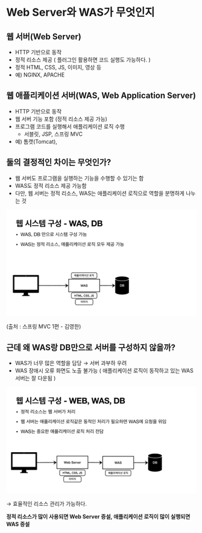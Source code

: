 # Web Server와 WAS가 무엇인지

## 웹 서버(Web Server)

- HTTP 기반으로 동작
- 정적 리소스 제공 ( 플러그인 활용하면 코드 실행도 가능하다. )
- 정적 HTML, CSS, JS, 이미지, 영상 등
- 예) NGINX, APACHE

## 웹 애플리케이션 서버(WAS, Web Application Server)

- HTTP 기반으로 동작
- 웹 서버 기능 포함 (정적 리소스 제공 가능)
- 프로그램 코드를 실행해서 애플리케이션 로직 수행
    - 서블릿, JSP, 스프링 MVC
- 예) 톰캣(Tomcat),

## 둘의 결정적인 차이는 무엇인가?

- 웹 서버도 프로그램을 실행하는 기능을 수행할 수 있기는 함
- WAS도 정적 리소스 제공 가능함
- 다만, 웹 서버는 정적 리소스, WAS는 애플리케이션 로직으로 역할을 분명하게 나누는 것

![Untitled](source_seonghoon/Untitled.png)

(출처 : 스프링 MVC 1편 - 김영한)

## 근데 왜 WAS랑 DB만으로 서버를 구성하지 않을까?

- WAS가 너무 많은 역할을 담당 → 서버 과부하 우려
- WAS 장애시 오류 화면도 노출 불가능 ( 애플리케이션 로직이 동작하고 있는 WAS 서버는 잘 다운됨 )

![Untitled](source_seonghoon/Untitled%201.png)

→ 효율적인 리소스 관리가 가능하다.

**정적 리소스가 많이 사용되면 Web Server 증설, 애플리케이션 로직이 많이 실행되면 WAS 증설**